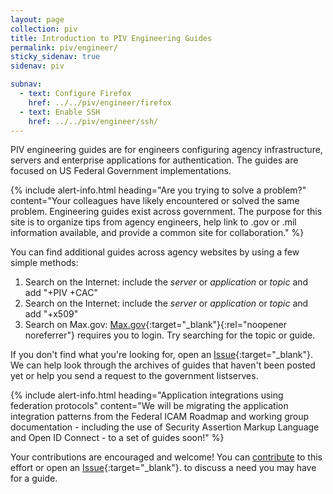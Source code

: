 ```yaml
---
layout: page
collection: piv
title: Introduction to PIV Engineering Guides
permalink: piv/engineer/
sticky_sidenav: true
sidenav: piv

subnav:
  - text: Configure Firefox
    href: ../../piv/engineer/firefox
  - text: Enable SSH
    href: ../../piv/engineer/ssh/
---
```


PIV engineering guides are for engineers configuring agency infrastructure, servers and enterprise applications for authentication. The guides are focused on US Federal Government implementations. 

{% include alert-info.html heading="Are you trying to solve a problem?" content="Your colleagues have likely encountered or solved the same problem.  Engineering guides exist across government.  The purpose for this site is to organize tips from agency engineers, help link to .gov or .mil information available, and provide a common site for collaboration." %}

You can find additional guides across agency websites by using a few simple methods: 

1. Search on the Internet: include the _server_ or _application_ or _topic_ and add "+PIV +CAC"
2. Search on the Internet: include the _server_ or _application_ or _topic_ and add "+x509"
3. Search on Max.gov:  [Max.gov](https://max.gov){:target="_blank"}{:rel="noopener noreferrer"} requires you to login.  Try searching for the topic or guide.   

If you don't find what you're looking for, open an [Issue]({{site.repourl}}/issues/new){:target="_blank"}.  We can help look through the archives of guides that haven't been posted yet or help you send a request to the government listserves.  

{% include alert-info.html heading="Application integrations using federation protocols" content="We will be migrating the application integration patterns from the Federal ICAM Roadmap and working group documentation - including the use of Security Assertion Markup Language and Open ID Connect - to a set of guides soon!" %}

Your contributions are encouraged and welcome! You can [contribute](../../contribute/) to this effort or open an [Issue]({{site.repourl}}/issues/new){:target="_blank"}. to discuss a need you may have for a guide.
